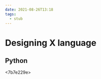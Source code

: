 ```yaml
---
date: 2021-08-26T13:18
tags: 
  - stub
---
```


# Designing X language

## Python

<7b7e229e>
<b0ac2e00>
<bfd90e24>
